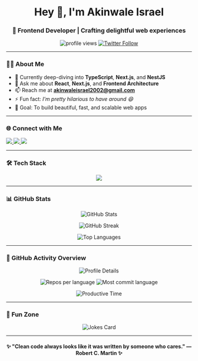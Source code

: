 <!-- Header Section -->
<h1 align="center">Hey 👋, I'm Akinwale Israel</h1>
<h3 align="center">🚀 Frontend Developer | Crafting delightful web experiences</h3>

<p align="center">
  <img src="https://komarev.com/ghpvc/?username=akinwale01&label=Profile%20Views&color=0e75b6&style=flat-square" alt="profile views" />
  <a href="https://twitter.com/akinwaleisrael5" target="_blank">
    <img src="https://img.shields.io/twitter/follow/akinwaleisrael5?logo=twitter&style=flat-square" alt="Twitter Follow" />
  </a>
</p>

---

<!-- About Me -->
### 👨‍💻 About Me  
- 🌱 Currently deep-diving into **TypeScript**, **Next.js**, and **NestJS**  
- 💬 Ask me about **React**, **Next.js**, and **Frontend Architecture**  
- 📫 Reach me at **akinwaleisrael2002@gmail.com**  
- ⚡ Fun fact: *I’m pretty hilarious to have around 😄*  
- 🎯 Goal: To build beautiful, fast, and scalable web apps  

---

<!-- Social Links -->
### 🌐 Connect with Me  
<p align="left">
  <a href="https://dev.to/israel_akinwale_c53bde9f0" target="_blank">
    <img src="https://img.shields.io/badge/Dev.to-0A0A0A?style=for-the-badge&logo=devdotto&logoColor=white"/>
  </a>
  <a href="https://twitter.com/akinwaleisrael5" target="_blank">
    <img src="https://img.shields.io/badge/Twitter-1DA1F2?style=for-the-badge&logo=twitter&logoColor=white"/>
  </a>
  <a href="https://stackoverflow.com/users/27314227" target="_blank">
    <img src="https://img.shields.io/badge/Stackoverflow-FE7A16?style=for-the-badge&logo=stackoverflow&logoColor=white"/>
  </a>
</p>

---

<!-- Tech Stack -->
### 🛠️ Tech Stack  
<p align="center">
  <img src="https://skillicons.dev/icons?i=html,css,javascript,typescript,react,nextjs,tailwind,python,nodejs,mongodb,git,vscode" />
</p>

---

<!-- GitHub Stats -->
### 📊 GitHub Stats  
<p align="center">
  <img src="https://github-readme-stats.vercel.app/api?username=akinwale01&show_icons=true&theme=radical" alt="GitHub Stats" />
</p>

<p align="center">
  <img src="https://github-readme-streak-stats.herokuapp.com?user=akinwale01&theme=radical&hide_border=false" alt="GitHub Streak" />
</p>

<p align="center">
  <img src="https://github-readme-stats.vercel.app/api/top-langs/?username=akinwale01&layout=compact&theme=radical" alt="Top Languages" />
</p>

---

<!-- Contribution Bars -->
### 📅 GitHub Activity Overview  
<p align="center">
  <img src="https://github-profile-summary-cards.vercel.app/api/cards/profile-details?username=akinwale01&theme=radical" alt="Profile Details" />
</p>

<p align="center">
  <img src="https://github-profile-summary-cards.vercel.app/api/cards/repos-per-language?username=akinwale01&theme=radical" alt="Repos per language" />
  <img src="https://github-profile-summary-cards.vercel.app/api/cards/most-commit-language?username=akinwale01&theme=radical" alt="Most commit language" />
</p>

<p align="center">
  <img src="https://github-profile-summary-cards.vercel.app/api/cards/productive-time?username=akinwale01&theme=radical&utcOffset=1" alt="Productive Time" />
</p>

---

<!-- Fun Badge Section -->
### 🎉 Fun Zone  
<p align="center">
  <img src="https://readme-jokes.vercel.app/api?theme=radical" alt="Jokes Card" />
</p>

---

<h4 align="center">✨ "Clean code always looks like it was written by someone who cares." — Robert C. Martin ✨</h4>
